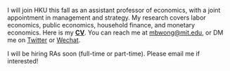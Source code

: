 I will join HKU this fall as an assistant professor of economics, with a joint appointment in management and strategy. My research covers labor economics, public economics, household finance, and monetary economics. Here is my __[CV](http://economics.mit.edu/grad/mbwong/cv)__. You can reach me at [mbwong@mit.edu](mailto:mbwong@mit.edu), or DM me on [Twitter](https://twitter.com/mbwong) or [Wechat](weixin://dl/chat?mblwong). 

I will be hiring RAs soon (full-time or part-time). Please email me if interested! 
